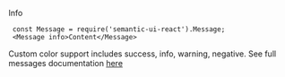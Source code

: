 Info

     const Message = require('semantic-ui-react').Message;
     <Message info>Content</Message>


Custom color support includes success, info, warning, negative.  See full messages documentation [here](http://react.semantic-ui.com/collections/message)